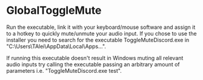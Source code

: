 # GlobalToggleMute

Run the executable, link it with your keyboard/mouse software and assign it to a hotkey to quickly mute/unmute your audio input. 
If you chose to use the installer you need to search for the executable ToggleMuteDiscord.exe in "C:\Users\TAlei\AppData\Local\Apps\...".

If running this executable doesn't result in Windows muting all relevant audio inputs try calling the executable passing an arbitrary amount of parameters i.e. "ToggleMuteDiscord.exe test".
